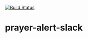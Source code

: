 [![Build Status](https://travis-ci.com/tiket-dev/tiketandroid.svg?token=XDzJM8HkahxNNFgZ7gCq&branch=dev-carrental)](https://travis-ci.com/tiket-dev/tiketandroid)
# prayer-alert-slack
